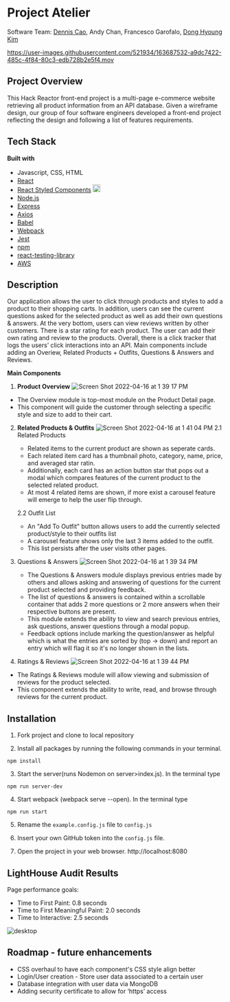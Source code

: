 # Project Atelier
Software Team: [Dennis Cao](https://www.linkedin.com/in/dennisrcao/), Andy Chan, Francesco Garofalo, [Dong Hyoung Kim](https://www.linkedin.com/in/dong-hyoung-kim-7686b8222/)



https://user-images.githubusercontent.com/521934/163687532-a9dc7422-485c-4f84-80c3-edb728b2e5f4.mov


## Project Overview

This Hack Reactor front-end project is a multi-page e-commerce website retrieving all product information from an API database.
Given a wireframe design, our group of four software engineers developed a front-end project reflecting the design and following a list of features requirements.

## Tech Stack
**Built with**
- Javascript, CSS, HTML <img height="16" width="16" src="https://github.com/get-icon/geticon/raw/master/icons/javascript.svg" /><img height="16" width="16" src="https://simpleicons.org/icons/css3.svg" /><img height="16" width="16" src="https://simpleicons.org/icons/html5.svg" />
- [React](https://reactjs.org/)  <img height="16" width="16" src="https://simpleicons.org/icons/react.svg" />
- [React Styled Components](https://styled-components.com/)  <img height="18" width="18" src="https://simpleicons.org/icons/styledcomponents.svg" />
- [Node.js](https://nodejs.org/en/)  <img height="16" width="16" src="https://simpleicons.org/icons/nodedotjs.svg" />
- [Express](https://expressjs.com/)  <img height="16" width="16" src="https://github.com/get-icon/geticon/raw/master/icons/express.svg" />
- [Axios](https://www.npmjs.com/package/axios)  <img height="16" width="16" src="https://simpleicons.org/icons/nodedotjs.svg" />
- [Babel](https://babeljs.io/)  <img height="16" width="16" src="https://simpleicons.org/icons/babel.svg" />
- [Webpack](https://webpack.js.org/)  <img height="16" width="16" src="https://simpleicons.org/icons/webpack.svg" />
- [Jest](https://jestjs.io/docs/getting-started)  <img height="16" width="16" src="https://simpleicons.org/icons/jest.svg" />
- [npm](https://www.npmjs.com/)  <img height="16" width="16" src="https://simpleicons.org/icons/npm.svg" />
- [react-testing-library](https://testing-library.com/docs/react-testing-library/intro/)  <img height="16" width="16" src="https://simpleicons.org/icons/testinglibrary.svg" />
- [AWS](https://aws.amazon.com/ec2/)  <img height="16" width="16" src="https://simpleicons.org/icons/amazonaws.svg" />

## Description
Our application allows the user to click through products and styles to add a product to their shopping carts. In addition, users can see the current questions asked for the selected product as well as add their own questions & answers. At the very bottom, users can view reviews written by other customers. There is a star rating for each product. The user can add their own rating and review to the products. Overall, there is a click tracker that logs the users’ click interactions into an API.
Main components include adding an Overiew, Related Products + Outfits, Questions & Answers and Reviews.

**Main Components**
1) **Product Overview**
![Screen Shot 2022-04-16 at 1 39 17 PM](https://user-images.githubusercontent.com/521934/163690765-4c24a68a-ef57-4f91-8aa2-1ed4bcd976cb.png)

* The Overview module is top-most module on the Product Detail page.
* This component will guide the customer through selecting a specific style and size to add to their cart.
2) **Related Products & Outfits**
![Screen Shot 2022-04-16 at 1 41 04 PM](https://user-images.githubusercontent.com/521934/163690774-c20edb44-9336-499d-91d5-36176bf5145d.png)
    2.1 Related Products
    * Related items to the current product are shown as seperate cards. 
    * Each related item card has a thumbnail photo, category, name, price, and averaged star ratin.
    * Additionally, each card has an action button star that pops out a modal which compares features of the current product to the selected related product. 
    * At most 4 related items are shown, if more exist a carousel feature will emerge to help the user flip through. 

    2.2 Outfit List
    * An "Add To Outfit" button allows users to add the currently selected product/style to their outfits list
    * A carousel feature shows only the last 3 items added to the outfit.
    * This list persists after the user visits other pages.

3) Questions & Answers
![Screen Shot 2022-04-16 at 1 39 34 PM](https://user-images.githubusercontent.com/521934/163690787-a0540031-a8ec-4274-90cb-7a06f47b97c1.png)

    * The Questions & Answers module displays previous entries made by others and allows asking and answering of questions for the current product             selected and providing feedback.
    * The list of questions & answers is contained within a scrollable container that adds 2 more questions or 2 more answers when their                       respective buttons are present.
    * This module extends the ability to view and search previous entries, ask questions, answer questions through a modal popup. 
    * Feedback options include marking the question/answer as helpful which is what the entries are sorted by (top -> down) and report an entry               which will flag it so it's no longer shown in the lists.
    
4) Ratings & Reviews
![Screen Shot 2022-04-16 at 1 39 44 PM](https://user-images.githubusercontent.com/521934/163690795-c80dc15c-a3ea-4d10-ae10-3b618eef9583.png)

* The Ratings & Reviews module will allow viewing and submission of reviews for the product selected.
* This component extends the ability to write, read, and browse through reviews for the current product.

## Installation
1) Fork project and clone to local repository

2) Install all packages by running the following commands in your terminal.
```
npm install
```
3) Start the server(runs Nodemon on server>index.js). In the terminal type
```
npm run server-dev
```
4) Start webpack (webpack serve --open). In the terminal type
```
npm run start
```

5) Rename the `example.config.js` file to `config.js`

6) Insert your own GitHub token into the `config.js` file.

6) Open the project in your web browser.
http://localhost:8080

## LightHouse Audit Results

Page performance goals:
* Time to First Paint: 0.8 seconds
* Time to First Meaningful Paint: 2.0 seconds
* Time to Interactive: 2.5 seconds

![desktop](https://github.com/Louis-La/atelier-front-end-capstone-project/blob/main/SpeedTestsScreenshots/LightHouseAuditDesktop.png)

## Roadmap - future enhancements

* CSS overhaul to have each component's CSS style align better
* Login/User creation - Store user data associated to a certain user
* Database integration with user data via MongoDB
* Adding security certificate to allow for ‘https’ access






